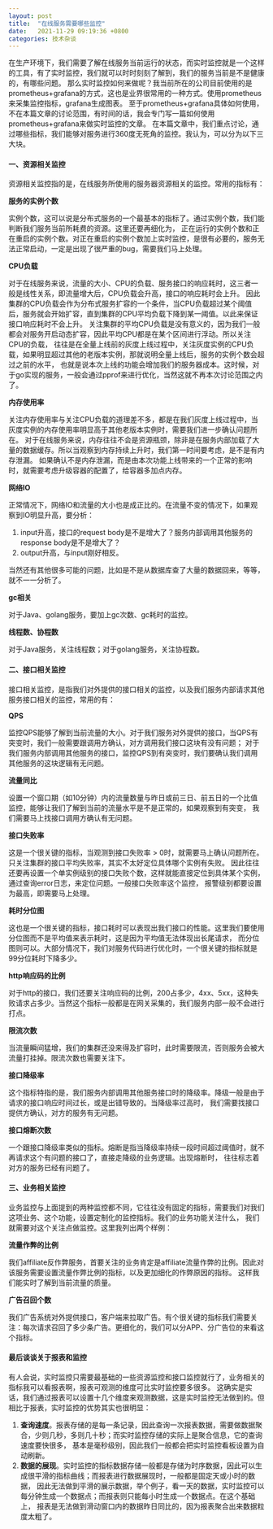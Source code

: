 ```yaml
---
layout: post 
title:  "在线服务需要哪些监控"
date:   2021-11-29 09:19:36 +0800 
categories: 技术杂谈
---
```


在生产环境下，我们需要了解在线服务当前运行的状态，而实时监控就是一个这样的工具，有了实时监控，我们就可以时时刻刻了解到，我们的服务当前是不是健康的，有哪些问题。
那么实时监控如何来做呢？我当前所在的公司目前使用的是prometheus+grafana的方式，这也是业界很常用的一种方式。使用prometheus来采集监控指标，grafana生成图表。
至于prometheus+grafana具体如何使用，不在本篇文章的讨论范围，有时间的话，我会专门写一篇如何使用prometheus+grafana来做实时监控的文章。 
在本篇文章中，我们重点讨论，通过哪些指标，我们能够对服务进行360度无死角的监控。我认为，可以分为以下三大块。

#### 一、资源相关监控

资源相关监控指的是，在线服务所使用的服务器资源相关的监控。常用的指标有：

**服务的实例个数**

实例个数，这可以说是分布式服务的一个最基本的指标了。通过实例个数，我们能判断我们服务当前所耗费的资源。这里还要再细化为，
正在运行的实例个数和正在重启的实例个数。对正在重启的实例个数加上实时监控，是很有必要的，服务无法正常启动，一定是出现了很严重的bug，需要我们马上处理。

**CPU负载**

对于在线服务来说，流量的大小、CPU的负载、服务接口的响应耗时，这三者一般是线性关系，即流量增大后，CPU负载会升高，接口的响应耗时会上升。
因此集群的CPU负载会作为分布式服务扩容的一个条件，当CPU负载超过某个阈值后，服务就会开始扩容，直到集群的CPU平均负载下降到某一阈值。以此来保证接口响应耗时不会上升。
关注集群的平均CPU负载是没有意义的，因为我们一般都会对服务开启动态扩容，因此平均CPU都是在某个区间进行浮动。所以关注CPU的负载，
往往是在全量上线前的灰度上线过程中，关注灰度实例的CPU负载，如果明显超过其他的老版本实例，那就说明全量上线后，服务的实例个数会超过之前的水平，
也就是说本次上线的功能会增加我们的服务器成本。这时候，对于go实现的服务，一般会通过pprof来进行优化，当然这就不再本次讨论范围之内了。

**内存使用率**

关注内存使用率与关注CPU负载的道理差不多，都是在我们灰度上线过程中，当灰度实例的内存使用率明显高于其他老版本实例时，需要我们进一步确认问题所在。
对于在线服务来说，内存往往不会是资源瓶颈，除非是在服务内部加载了大量的数据缓存。所以当观察到内存持续上升时，我们第一时间要考虑，是不是有内存泄漏。
如果确认不是内存泄漏，而是由本次功能上线带来的一个正常的影响时，就需要考虑升级容器的配置了，给容器多加点内存。

**网络IO**

正常情况下，网络IO和流量的大小也是成正比的。在流量不变的情况下，如果观察到IO明显升高，要分析：
1. input升高，接口的request body是不是增大了？服务内部调用其他服务的response body是不是增大了？
2. output升高，与input刚好相反。

当然还有其他很多可能的问题，比如是不是从数据库查了大量的数据回来，等等，就不一一分析了。

**gc相关**

对于Java、golang服务，要加上gc次数、gc耗时的监控。

**线程数、协程数**

对于Java服务，关注线程数；对于golang服务，关注协程数。


#### 二、接口相关监控

接口相关监控，是指我们对外提供的接口相关的监控，以及我们服务内部请求其他服务接口相关的监控，常用的有：

**QPS**

监控QPS能够了解到当前流量的大小。对于我们服务对外提供的接口，当QPS有突变时，我们一般需要跟调用方确认，对方调用我们接口这块有没有问题；
对于我们服务内部调用其他服务的接口，监控QPS到有突变时，我们要确认我们调用其他服务的这块逻辑有无问题。

**流量同比**

设置一个窗口期（如10分钟）内的流量数量与昨日或前三日、前五日的一个比值监控，能够让我们了解到当前的流量水平是不是正常的，如果观察到有突变，
我们需要马上找接口调用方确认有无问题。

**接口失败率**

这是一个很关键的指标，当观测到接口失败率 > 0时，就需要马上确认问题所在。只关注集群的接口平均失败率，其实不太好定位具体哪个实例有失败。
因此往往还要再设置一个单实例级别的接口失败个数，这样就能直接定位到具体某个实例，通过查询error日志，来定位问题。一般接口失败率这个监控，
报警级别都要设置为最高，即需要马上处理。

**耗时分位图**

这也是一个很关键的指标，接口耗时可以表现出我们接口的性能。这里我们要使用分位图而不是平均值来表示耗时，这是因为平均值无法体现出长尾请求，
而分位图则可以。大部分情况下，我们对服务代码进行优化时，一个很关键的指标就是99分位耗时下降多少。

**http响应码的比例**

对于http的接口，我们还要关注响应码的比例，200占多少，4xx、5xx，这种失败请求占多少。当然这个指标一般都是在网关采集的，我们服务内部一般不会进行打点。

**限流次数**

当流量瞬间猛增，我们的集群还没来得及扩容时，此时需要限流，否则服务会被大流量打挂掉。限流次数也需要关注下。

**接口降级率**

这个指标特指的是，我们服务内部调用其他服务接口时的降级率。降级一般是由于请求的接口响应时间过长，或是出错导致的。当降级率过高时，
我们需要找接口提供方确认，对方的服务有无问题。

**接口熔断次数**

一个跟接口降级率类似的指标。熔断是指当降级率持续一段时间超过阈值时，就不再请求这个有问题的接口了，直接走降级的业务逻辑。出现熔断时，
往往标志着对方的服务已经有问题了。

#### 三、业务相关监控
业务监控与上面提到的两种监控都不同，它往往没有固定的指标，需要我们对我们这项业务、这个功能，设置定制化的监控指标。我们的业务功能关注什么，
我们就需要对这个关注点做监控。这里我列出两个样例：

**流量作弊的比例**

我们affiliate反作弊服务，首要关注的业务肯定是affiliate流量作弊的比例。因此对该服务需要设置流量作弊比例的指标，以及更加细化的作弊原因的指标。
这样我们能实时了解到当前流量的质量。

**广告召回个数**

我们广告系统对外提供接口，客户端来拉取广告。有个很关键的指标我们需要关注：每次请求召回了多少条广告。更细化的，我们可以分APP、分广告位的来看这个指标。

#### 最后谈谈关于报表和监控

有人会说，实时监控只需要最基础的一些资源监控和接口监控就行了，业务相关的指标我可以看报表啊，报表可观测的维度可比实时监控要多很多。
这确实是实话，我们通过报表可以设置十几个维度来观测数据，这是实时监控无法做到的。但相比于报表，实时监控的优势其实也很明显：
1. **查询速度**。报表存储的是每一条记录，因此查询一次报表数据，需要做数据聚合，少则几秒，多则几十秒；而实时监控存储的实际上是聚合信息，它的查询速度要快很多，
基本是毫秒级别，因此我们一般都会把实时监控看板设置为自动刷新。
2. **数据的展现**。实时监控的指标数据存储一般都是存储为时序数据，因此可以生成很平滑的指标曲线；而报表进行数据展现时，一般都是固定天或小时的数据，
因此无法做到平滑的展示数据，举个例子，看一天的数据，实时监控可以每分钟生成一个数据点；而报表则只能每小时生成一个数据点。在这个基础上，
报表是无法做到滑动窗口内的数据昨日同比的，因为报表聚合出来数据粒度太粗了。